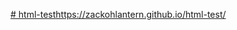 [# html-test](https://zackohlantern.github.io/html-test/)https://zackohlantern.github.io/html-test/
